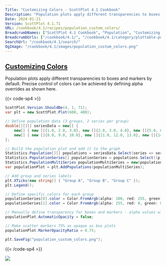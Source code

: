 ```yaml
---
Title: "Customizing Colors - ScottPlot 4.1 Cookbook"
Description: "Population plots apply different transparencies to boxes and markers by default. Precise control of colors can be achieved by defining alpha overrides as shown here."
Date: 2024-01-21
Version: ScottPlot 4.1.71
URL: /cookbook/4.1/recipes/population_custom_colors/
BreadcrumbNames: ["ScottPlot 4.1 Cookbook", "Population", "Customizing Colors"]
BreadcrumbUrls: ["/cookbook/4.1/", "/cookbook/4.1/category/plottable-population", "/cookbook/4.1/recipes/population_custom_colors/"]
SearchUrl: "/cookbook/4.1/search/"
OgImage: "/cookbook/4.1/images/population_custom_colors.png"
---
```


<h2><a id='customizing-colors' href='/cookbook/4.1/recipes/population_custom_colors/'>Customizing Colors</a></h2>

Population plots apply different transparencies to boxes and markers by default. Precise control of colors can be achieved by defining alpha overrides as shown here.

{{< code-sp4 >}}

```cs
ScottPlot.Version.ShouldBe(4, 1, 71);
var plt = new ScottPlot.Plot(600, 400);

// Define population data (3 groups, 2 series per group)
double[][][] seriesData = new[] {
    new[] { new []{1.0, 2.0, 3.0}, new []{2.0, 3.0, 4.0}, new []{5.0, 6.0, 7.0} },
    new[] { new []{8.0, 9.0, 10.0}, new []{11.0, 12.0, 13.0}, new []{14.0, 15.0, 16.0} }
};

// Build the population plot and add it to the graph
Statistics.Population[][] populations = seriesData.Select(series => series.Select(seriesData => new Statistics.Population(seriesData)).ToArray()).ToArray();
Statistics.PopulationSeries[] populationSeries = populations.Select((p, i) => new Statistics.PopulationSeries(p, seriesLabel: $"Series {i}")).ToArray();
Statistics.PopulationMultiSeries populationMultiSeries = new(populationSeries.ToArray());
var populationPlot = plt.AddPopulations(populationMultiSeries);

// Add group and series labels
plt.XTicks(new string[] { "Group A", "Group B", "Group C" });
plt.Legend();

// Define specific colors for each group
populationSeries[0].color = Color.FromArgb(alpha: 100, red: 255, green: 0, blue: 0);
populationSeries[1].color = Color.FromArgb(alpha: 255, red: 0, green: 0, blue: 255);

// Manually define transparency for boxes and markers - alpha values will now be set using the series colors
populationPlot.AutomaticOpacity = false;

// Make scatter markers 75% as opaque as box plots
populationPlot.MarkerOpacityRatio = 0.75;

plt.SaveFig("population_custom_colors.png");
```

{{< /code-sp4 >}}

<img src='../../images/population_custom_colors.png' class='d-block mx-auto my-5' />


